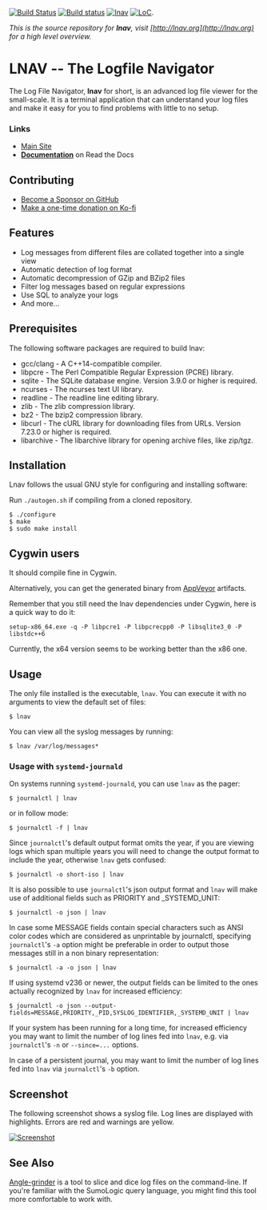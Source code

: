 [![Build Status](https://travis-ci.org/tstack/lnav.png)](https://travis-ci.org/tstack/lnav)
[![Build status](https://ci.appveyor.com/api/projects/status/24wskehb7j7a65ro?svg=true)](https://ci.appveyor.com/project/tstack/lnav)
[![lnav](https://snapcraft.io//lnav/badge.svg)](https://snapcraft.io/lnav)
[![LoC](https://tokei.rs/b1/github/tstack/lnav)](https://github.com/tstack/lnav).

_This is the source repository for **lnav**, visit [http://lnav.org](http://lnav.org) for a high level overview._

# LNAV -- The Logfile Navigator

The Log File Navigator, **lnav** for short, is an advanced log file viewer
for the small-scale.  It is a terminal application that can understand
your log files and make it easy for you to find problems with little to
no setup.

### Links

* [Main Site](https://lnav.org)
* [**Documentation**](https://lnav.readthedocs.io) on Read the Docs

## Contributing

* [Become a Sponsor on GitHub](https://github.com/sponsors/tstack)
* [Make a one-time donation on Ko-fi](https://ko-fi.com/tstack)

## Features

* Log messages from different files are collated together into a single view
* Automatic detection of log format
* Automatic decompression of GZip and BZip2 files
* Filter log messages based on regular expressions
* Use SQL to analyze your logs
* And more...

## Prerequisites

The following software packages are required to build lnav:

* gcc/clang  - A C++14-compatible compiler.
* libpcre    - The Perl Compatible Regular Expression (PCRE) library.
* sqlite     - The SQLite database engine.  Version 3.9.0 or higher is required.
* ncurses    - The ncurses text UI library.
* readline   - The readline line editing library.
* zlib       - The zlib compression library.
* bz2        - The bzip2 compression library.
* libcurl    - The cURL library for downloading files from URLs.  Version 7.23.0 or higher is required.
* libarchive - The libarchive library for opening archive files, like zip/tgz.

## Installation

Lnav follows the usual GNU style for configuring and installing software:

Run `./autogen.sh` if compiling from a cloned repository.

    $ ./configure
    $ make
    $ sudo make install


## Cygwin users

It should compile fine in Cygwin.

Alternatively, you can get the generated binary from [AppVeyor](https://ci.appveyor.com/project/tstack/lnav) artifacts.

Remember that you still need the lnav dependencies under Cygwin, here is a quick way to do it:

    setup-x86_64.exe -q -P libpcre1 -P libpcrecpp0 -P libsqlite3_0 -P libstdc++6

Currently, the x64 version seems to be working better than the x86 one.

## Usage

The only file installed is the executable, `lnav`.  You can execute it
with no arguments to view the default set of files:

    $ lnav

You can view all the syslog messages by running:

    $ lnav /var/log/messages*

### Usage with `systemd-journald`

On systems running `systemd-journald`, you can use `lnav` as the pager:

    $ journalctl | lnav

or in follow mode:

    $ journalctl -f | lnav

Since `journalctl`'s default output format omits the year, if you are
viewing logs which span multiple years you will need to change the
output format to include the year, otherwise `lnav` gets confused:

    $ journalctl -o short-iso | lnav

It is also possible to use `journalctl`'s json output format and `lnav`
will make use of additional fields such as PRIORITY and _SYSTEMD_UNIT:

    $ journalctl -o json | lnav

In case some MESSAGE fields contain special characters such as
ANSI color codes which are considered as unprintable by journalctl,
specifying `journalctl`'s `-a` option might be preferable in order
to output those messages still in a non binary representation:

    $ journalctl -a -o json | lnav

If using systemd v236 or newer, the output fields can be limited to
the ones actually recognized by `lnav` for increased efficiency:

    $ journalctl -o json --output-fields=MESSAGE,PRIORITY,_PID,SYSLOG_IDENTIFIER,_SYSTEMD_UNIT | lnav

If your system has been running for a long time, for increased
efficiency you may want to limit the number of log lines fed into
`lnav`, e.g. via `journalctl`'s `-n` or `--since=...` options.

In case of a persistent journal, you may want to limit the number
of log lines fed into `lnav` via `journalctl`'s `-b` option.

## Screenshot

The following screenshot shows a syslog file. Log lines are displayed with
highlights. Errors are red and warnings are yellow.

[![Screenshot](http://tstack.github.io/lnav/lnav-syslog-thumb.png)](http://tstack.github.io/lnav/lnav-syslog.png)

## See Also

[Angle-grinder](https://github.com/rcoh/angle-grinder) is a tool to slice and dice log files on the command-line.
If you're familiar with the SumoLogic query language, you might find this tool more comfortable to work with.
